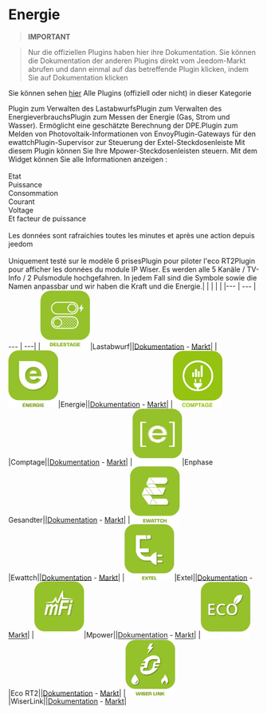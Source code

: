 
# Energie


>**IMPORTANT**

>Nur die offiziellen Plugins haben hier ihre Dokumentation. Sie können die Dokumentation der anderen Plugins direkt vom Jeedom-Markt abrufen und dann einmal auf das betreffende Plugin klicken, indem Sie auf Dokumentation klicken


Sie können sehen [hier](https://market.jeedom.com/index.php?v=d&p=market&type=plugin&categorie=energy) Alle Plugins (offiziell oder nicht) in dieser Kategorie

Plugin zum Verwalten des LastabwurfsPlugin zum Verwalten des EnergieverbrauchsPlugin zum Messen der Energie (Gas, Strom und Wasser). Ermöglicht eine geschätzte Berechnung der DPE.Plugin zum Melden von Photovoltaik-Informationen von EnvoyPlugin-Gateways für den ewattchPlugin-Supervisor zur Steuerung der Extel-Steckdosenleiste Mit diesem Plugin können Sie Ihre Mpower-Steckdosenleisten steuern. Mit dem Widget können Sie alle Informationen anzeigen :<br/><br/>Etat<br/>Puissance<br/>Consommation<br/>Courant<br/>Voltage<br/>Et facteur de puissance<br/><br/>Les données sont rafraichies toutes les minutes et après une action depuis jeedom<br/><br/>Uniquement testé sur le modèle 6 prisesPlugin pour piloter l'eco RT2Plugin pour afficher les données du module IP Wiser. Es werden alle 5 Kanäle / TV-Info / 2 Pulsmodule hochgefahren. In jedem Fall sind die Symbole sowie die Namen anpassbar und wir haben die Kraft und die Energie.| | | | |
|--- | --- | --- | ---|
|<img src="delestage/delestage_icon.png" width="100" />|Lastabwurf||[Dokumentation](delestage/index.md) - [Markt](https://market.jeedom.com/index.php?v=d&p=market_display&id=2616)|
|<img src="energy/energy_icon.png" width="100" />|Energie||[Dokumentation](energy/index.md) - [Markt](https://market.jeedom.com/index.php?v=d&p=market_display&id=54)|
|<img src="energy2/energy2_icon.png" width="100" />|Comptage||[Dokumentation](energy2/index.md) - [Markt](https://market.jeedom.com/index.php?v=d&p=market_display&id=3591)|
|<img src="envoy/envoy_icon.png" width="100" />|Enphase Gesandter||[Dokumentation](envoy/index.md) - [Markt](https://market.jeedom.com/index.php?v=d&p=market_display&id=3992)|
|<img src="ewattch/ewattch_icon.png" width="100" />|Ewattch||[Dokumentation](ewattch/index.md) - [Markt](https://market.jeedom.com/index.php?v=d&p=market_display&id=1668)|
|<img src="extel/extel_icon.png" width="100" />|Extel||[Dokumentation](extel/index.md) - [Markt](https://market.jeedom.com/index.php?v=d&p=market_display&id=2979)|
|<img src="mpower/mpower_icon.png" width="100" />|Mpower||[Dokumentation](mpower/index.md) - [Markt](https://market.jeedom.com/index.php?v=d&p=market_display&id=2181)|
|<img src="rt2/rt2_icon.png" width="100" />|Eco RT2||[Dokumentation](rt2/index.md) - [Markt](https://market.jeedom.com/index.php?v=d&p=market_display&id=2918)|
|<img src="wiserlink/wiserlink_icon.png" width="100" />|WiserLink||[Dokumentation](wiserlink/index.md) - [Markt](https://market.jeedom.com/index.php?v=d&p=market_display&id=2938)|

